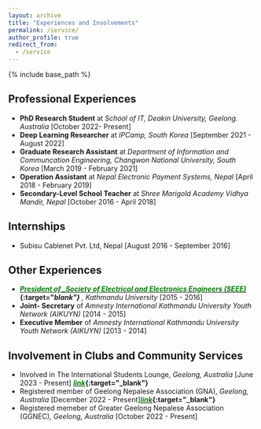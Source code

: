 ```yaml
---
layout: archive
title: "Experiences and Involvements"
permalink: /service/
author_profile: true
redirect_from:
  - /service
---
```



{% include base_path %}


Professional Experiences
-----------------------
* **PhD Research Student** at _School of IT, Deakin University, Geelong. Australia_ [October 2022- Present]
* **Deep Learning Researcher** at _IPCamp, South Korea_ [September 2021 - August 2022]
* **Graduate Research Assistant** at _Department of Information and Communcation Engineering, Changwon National University, South Korea_ [March 2019 - February 2021]
* **Operation Assistant** at _Nepal Electronic Payment Systems, Nepal_ [April 2018 - February 2019]
* **Secondary-Level School Teacher** at _Shree Marigold Academy Vidhya Mandir, Nepal_ [October 2016 - April 2018]

Internships
-----------------------
* Subisu Cablenet Pvt. Ltd, Nepal [August 2016 - September 2016]


Other Experiences
-----------------------
* <b>[<span style="color:green">*President of _Society of Electrical and Electronics Engineers (SEEE)*</span>](https://seee.ku.edu.np/board-members-2015-16/){:target="_blank"} </b>, Kathmandu University_ [2015 - 2016]
* **Joint- Secretary** of _Amnesty International Kathmandu University Youth Network (AIKUYN)_ [2014 - 2015]
* **Executive Member** of _Amnesty International Kathmandu University Youth Network (AIKUYN)_ [2013 - 2014]

Involvement in Clubs and Community Services
-----------------------
* Involved in The International Students Lounge, _Geelong, Australia_ [June 2023 - Present] <b>[<span style="color:green">*link*</span>](https://www.facebook.com/photo/?fbid=131124969984922&set=pcb.131125976651488){:target="_blank"} </b>
* Registered member of Geelong Nepalese Association (GNA), _Geelong, Australia_ [December 2022 - Present]<b>[<span style="color:green">*link*</span>](https://www.facebook.com/photo?fbid=619993143486571&set=pcb.619994100153142){:target="_blank"} </b> 
* Registered memeber of Greater Geelong Nepalese Association (GGNEC), _Geelong, Australia_ [October 2022 - Present]
